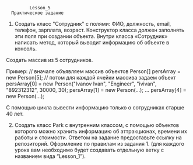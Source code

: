              Lesson_5
      Практическое задание

1. Создать класс "Сотрудник" с полями: ФИО, должность, email, телефон, зарплата, возраст. 
Конструктор класса должен заполнять эти поля при создании объекта. 
Внутри класса «Сотрудник» написать метод, который выводит информацию об объекте в консоль. 

Создать массив из 5 сотрудников. 

Пример:
// вначале объявляем массив объектов
Person[] persArray = new Person[5];
// потом для каждой ячейки массива задаем объект
persArray[0] = new Person("Ivanov Ivan", "Engineer",
               "ivivan", "892312312", 30000, 30);
persArray[1] = new Person(...);
...
persArray[4] = new Person(...);

С помощью цикла вывести информацию только о сотрудниках старше 40 лет. 

2. Создать класс Park с внутренним классом, с помощью объектов которого можно хранить информацию об аттракционах, времени их работы и стоимости. Ответом на задание предоставьте ссылку на репозиторий. Оформление по правилам из задания 1. (для каждого урока вам необходимо будет создавать отдельную ветку с названием вида “Lesson_1”).
